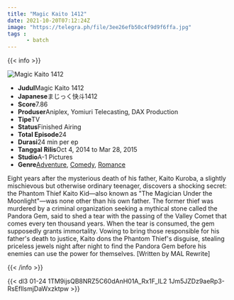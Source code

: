 ```yaml
---
title: "Magic Kaito 1412"
date: 2021-10-20T07:12:24Z
image: "https://telegra.ph/file/3ee26efb50c4f9d9f6ffa.jpg"
tags :
      - batch
---
```


{{< info >}}

<div class="aniFilz">
  <img alt="Magic Kaito 1412" class="aniMage" src="https://cdn.myanimelist.net/images/anime/3/67807.jpg" title="Magic Kaito 1412">
  <div class="aniInfo">
    <ul>
      <li><b>Judul</b><span>Magic Kaito 1412</span></li>
      <li><b>Japanese</b><span>まじっく快斗1412</span></li>
      <li><b>Score</b><span>7.86</span></li>
      <li><b>Produser</b><span>Aniplex, Yomiuri Telecasting, DAX Production</span></li>
      <li><b>Tipe</b><span>TV</span></li>
      <li><b>Status</b><span>Finished Airing</span></li>
      <li><b>Total Episode</b><span>24</span></li>
      <li><b>Durasi</b><span>24 min per ep</span></li>
      <li><b>Tanggal Rilis</b><span>Oct 4, 2014 to Mar 28, 2015</span></li>
      <li><b>Studio</b><span>A-1 Pictures</span></li>
      <li><b>Genre</b><span><a href="/search/label/Adventure" title="Adventure">Adventure</a>, <a href="/search/label/Comedy" title="Comedy">Comedy</a>, <a href="/search/label/Romance" title="Romance">Romance</a></span></li>
    </ul>
  </div>
  <div class="aniSinoc">
    <p>Eight years after the mysterious death of his father, Kaito Kuroba, a slightly mischievous but otherwise ordinary teenager, discovers a shocking secret: the Phantom Thief Kaito Kid—also known as "The Magician Under the Moonlight"—was none other than his own father. The former thief was murdered by a criminal organization seeking a mythical stone called the Pandora Gem, said to shed a tear with the passing of the Valley Comet that comes every ten thousand years. When the tear is consumed, the gem supposedly grants immortality. Vowing to bring those responsible for his father's death to justice, Kaito dons the Phantom Thief's disguise, stealing priceless jewels night after night to find the Pandora Gem before his enemies can use the power for themselves. [Written by MAL Rewrite]</p>
  </div>
</div>

{{< /info >}}

{{< dl3 01-24 1TM9ijsQB8NRZ5C60dAnH01A_Rx1F_IL2 1Jm5JZDz9aeRp3-RsEfllsmjDaWxzktpw >}}